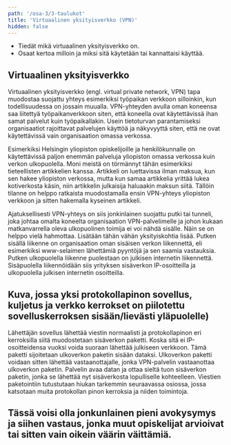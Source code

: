 ```yaml
---
path: '/osa-3/3-taulukot'
title: 'Virtuaalinen yksityisverkko (VPN)'
hidden: false
---
```


<text-box variant='learningObjectives' name='Oppimistavoitteet'>

- Tiedät mikä virtuaalinen yksityisverkko on.
- Osaat kertoa milloin ja miksi sitä käytetään tai kannattaisi käyttää.

</text-box>


## Virtuaalinen yksityisverkko


Virtuaalinen yksityisverkko (engl. virtual private network, VPN) tapa muodostaa suojattu yhteys esimerkiksi työpaikan verkkoon silloinkin, kun todellisuudessa on jossain muualla. VPN-yhteyden avulla oman koneensa saa liitettyä työpaikanverkkoon siten, että koneella ovat käytettävissä ihan samat palvelut kuin työpaikallakin. Usein tietoturvan parantamiseksi organisaatiot rajoittavat palvelujen käyttöä ja näkyvyyttä siten, että ne ovat käytettävissä vain organisaation omassa verkossa.

Esimerkiksi Helsingin yliopiston opiskelijoille ja henkilökunnalle on käytettävissä paljon enemmän palveluja yliopiston omassa verkossa kuin verkon ulkopuolella. Moni meistä on törmännyt tähän esimerkiksi tieteellisten artikkelien kanssa. Artikkeli on luettavissa ilman maksua, kun sen hakee yliopiston verkossa, mutta kun samaa artikkelia yrittää lukea kotiverkosta käsin, niin artikkelin julkaisija haluaakin maksun siitä. Tällöin tilanne on helppo ratkaista muodostamalla ensin VPN-yhteys yliopiston verkkoon ja sitten hakemalla kyseinen artikkeli.

Ajatuksellisesti VPN-yhteys on siis jonkinlainen suojattu putki tai tunneli, joka johtaa omalta koneelta organisaation VPN-palvelimelle ja johon kukaan matkanvarrella oleva ulkopuolinen toimija ei voi nähdä sisälle. Näin se on helppo vielä hahmottaa. Lisätään tähän vähän yksityiskohtia lisää. Putken sisällä liikenne on organisaation oman sisäisen verkon liikennettä, eli esimerkiksi www-selaimen lähettämiä pyyntöjä ja sen saamia vastauksia. Putken ulkopuolella liikenne puolestaan on julkisen internetin liikennettä. Sisäpuolella liikennöidään siis yrityksen sisäverkon IP-osoitteilla ja ulkopuolella julkisen internetin osoitteilla. 

## Kuva, jossa yksi protokollapinon sovellus, kuljetus ja verkko kerrokset on piilotettu sovelluskerroksen sisään/lievästi yläpuolelle)

Lähettäjän sovellus lähettää viestin normaalisti ja protokollapinon eri kerroksilla siitä muodostetaan sisäverkon paketti. Koska sitä ei IP-osoitteidensa vuoksi voida suoraan lähettää julkiseen verkkoon. Tämä paketti sijoitetaan ulkoverkon paketin sisään dataksi. Ulkoverkon paketti voidaan sitten lähettää vastaanottajalle, jonka VPN-palvelin vastaanottaa ulkoverkon paketin. Palvelin avaa datan ja ottaa sieltä tuon sisäverkon paketin, jonka se lähettää nyt sisäverkosta lopulliselle kohteelleen. Viestien paketointiin tutustutaan hiukan tarkemmin seuraavassa osiossa, jossa katsotaan muita protokollan pinon kerroksia ja niiden toimintoja.

## Tässä voisi olla jonkunlainen pieni avokysymys ja siihen vastaus, jonka muut opiskelijat arvioivat tai sitten vain oikein väärin väittämiä.
